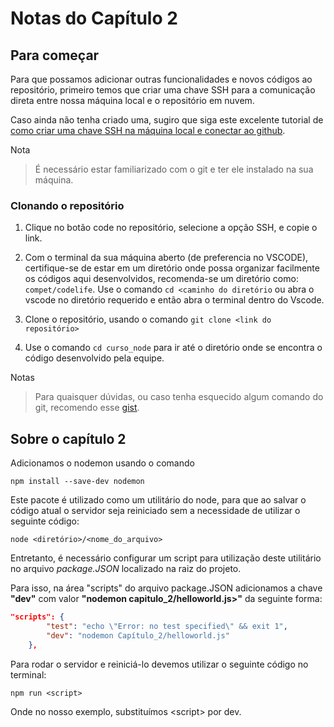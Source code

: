 # Notas do Capítulo 2

## Para começar

Para que possamos adicionar outras funcionalidades e novos códigos ao repositório, primeiro temos que criar uma chave SSH para a comunicação direta entre nossa máquina local e o repositório em nuvem.

Caso ainda não tenha criado uma, sugiro que siga este excelente tutorial de [como criar uma chave SSH na máquina local e conectar ao github](https://gitlab.com/ad-si-2015-1/projeto1/-/wikis/tutorial-criar-e-configurar-chave-ssh#:~:text=1%20Logar%20no%20gitlab.com%202%20Entrar%20nas%20configura%C3%A7%C3%B5es,t%C3%ADtulo%20ser%C3%A1%20obtido%20do%20pr%C3%B3prio%20coment%C3%A1rio%20da%20chave.).

Nota
>É necessário estar familiarizado com o git e ter ele instalado na sua máquina.

### Clonando o repositório

1. Clique no botão code no repositório, selecione a opção SSH, e copie o link.

2. Com o terminal da sua máquina aberto (de preferencia no VSCODE), certifique-se de estar em um diretório onde possa organizar facilmente os códigos aqui desenvolvidos, recomenda-se um diretório como: `compet/codelife`.
Use o comando `cd <caminho do diretório` ou abra o vscode no diretório requerido e então abra o terminal dentro do Vscode.

3. Clone o repositório, usando o comando `git clone <link do repositório>`

4. Use o comando `cd curso_node` para ir até o diretório onde se encontra o código desenvolvido pela equipe.

Notas
>Para quaisquer dúvidas, ou caso tenha esquecido algum comando do git, recomendo esse [gist](https://gist.github.com/leocomelli/2545add34e4fec21ec16).

## Sobre o capítulo 2

Adicionamos o nodemon usando o comando
  
```shell
npm install --save-dev nodemon

```

Este pacote é utilizado como um utilitário do node, para que ao salvar o código atual o servidor seja reiniciado sem a necessidade de utilizar o seguinte código:

```shell
node <diretório>/<nome_do_arquivo>
```

Entretanto, é necessário configurar um script para utilização deste utilitário no arquivo *package.JSON* localizado na raiz do projeto.

Para isso, na área "scripts" do arquivo package.JSON adicionamos a chave **"dev"** com valor **"nodemon capitulo_2/helloworld.js>"** da seguinte forma:

```JSON
"scripts": {
        "test": "echo \"Error: no test specified\" && exit 1",
        "dev": "nodemon Capítulo_2/helloworld.js"
    },
```

Para rodar o servidor e reiniciá-lo devemos utilizar o seguinte código no terminal:

```shell
npm run <script>
```

Onde no nosso exemplo, substituímos \<script> por dev.
